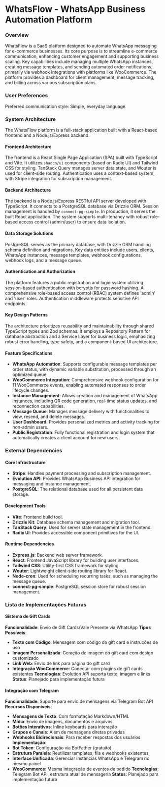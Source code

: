 # WhatsFlow - WhatsApp Business Automation Platform

### Overview
WhatsFlow is a SaaS platform designed to automate WhatsApp messaging for e-commerce businesses. Its core purpose is to streamline e-commerce communication, enhancing customer engagement and supporting business scaling. Key capabilities include managing multiple WhatsApp instances, creating message templates, and sending automated order notifications, primarily via webhook integrations with platforms like WooCommerce. The platform provides a dashboard for client management, message tracking, and billing across various subscription plans.

### User Preferences
Preferred communication style: Simple, everyday language.

### System Architecture
The WhatsFlow platform is a full-stack application built with a React-based frontend and a Node.js/Express backend.

#### Frontend Architecture
The frontend is a React Single Page Application (SPA) built with TypeScript and Vite. It utilizes `shadcn/ui` components (based on Radix UI) and Tailwind CSS for styling. TanStack Query manages server data state, and Wouter is used for client-side routing. Authentication uses a context-based system, with Stripe integration for subscription management.

#### Backend Architecture
The backend is a Node.js/Express RESTful API server developed with TypeScript. It connects to a PostgreSQL database via Drizzle ORM. Session management is handled by `connect-pg-simple`. In production, it serves the built React application. The system supports multi-tenancy with robust role-based access control (admin/user) to ensure data isolation.

#### Data Storage Solutions
PostgreSQL serves as the primary database, with Drizzle ORM handling schema definition and migrations. Key data entities include users, clients, WhatsApp instances, message templates, webhook configurations, webhook logs, and a message queue.

#### Authentication and Authorization
The platform features a public registration and login system utilizing session-based authentication with bcryptjs for password hashing. A comprehensive role-based access control (RBAC) system defines 'admin' and 'user' roles. Authentication middleware protects sensitive API endpoints.

#### Key Design Patterns
The architecture prioritizes reusability and maintainability through shared TypeScript types and Zod schemas. It employs a Repository Pattern for database abstraction and a Service Layer for business logic, emphasizing robust error handling, type safety, and a component-based UI architecture.

#### Feature Specifications
- **WhatsApp Automation**: Supports configurable message templates per order status, with dynamic variable substitution, processed through an optimized queue.
- **WooCommerce Integration**: Comprehensive webhook configuration for 11 WooCommerce events, enabling automated responses to order lifecycle changes.
- **Instance Management**: Allows creation and management of WhatsApp instances, including QR code generation, real-time status updates, and reconnection capabilities.
- **Message Queue**: Manages message delivery with functionalities to view, resend, and delete messages.
- **User Dashboard**: Provides personalized metrics and activity tracking for non-admin users.
- **Public Registration**: Fully functional registration and login system that automatically creates a client account for new users.

### External Dependencies

#### Core Infrastructure
- **Stripe**: Handles payment processing and subscription management.
- **Evolution API**: Provides WhatsApp Business API integration for messaging and instance management.
- **PostgreSQL**: The relational database used for all persistent data storage.

#### Development Tools
- **Vite**: Frontend build tool.
- **Drizzle Kit**: Database schema management and migration tool.
- **TanStack Query**: Used for server state management in the frontend.
- **Radix UI**: Provides accessible component primitives for the UI.

#### Runtime Dependencies
- **Express.js**: Backend web server framework.
- **React**: Frontend JavaScript library for building user interfaces.
- **Tailwind CSS**: Utility-first CSS framework for styling.
- **Wouter**: Lightweight client-side routing library for React.
- **Node-cron**: Used for scheduling recurring tasks, such as managing the message queue.
- **connect-pg-simple**: PostgreSQL session store for robust session management.

### Lista de Implementações Futuras

#### Sistema de Gift Cards
**Funcionalidade**: Envio de Gift Cards/Vale Presente via WhatsApp
**Tipos Possíveis**:
- **Texto com Código**: Mensagem com código do gift card e instruções de uso
- **Imagem Personalizada**: Geração de imagem do gift card com design customizado
- **Link Web**: Envio de link para página do gift card
- **Integração WooCommerce**: Conectar com plugins de gift cards existentes
**Tecnologias**: Evolution API suporta texto, imagem e links
**Status**: Planejado para implementação futura

#### Integração com Telegram
**Funcionalidade**: Suporte para envio de mensagens via Telegram Bot API
**Recursos Disponíveis**:
- **Mensagens de Texto**: Com formatação Markdown/HTML
- **Mídia**: Envio de imagens, documentos e arquivos
- **Botões Interativos**: Inline keyboards para interação
- **Grupos e Canais**: Além de mensagens diretas privadas
- **Webhooks Bidirecionais**: Para receber respostas dos usuários
**Implementação**:
- **Bot Token**: Configuração via BotFather (gratuito)
- **Estrutura Paralela**: Reutilizar templates, fila e webhooks existentes
- **Interface Unificada**: Gerenciar instâncias WhatsApp e Telegram no mesmo painel
- **WooCommerce**: Mesma integração de eventos de pedido
**Tecnologias**: Telegram Bot API, estrutura atual de mensageria
**Status**: Planejado para implementação futura